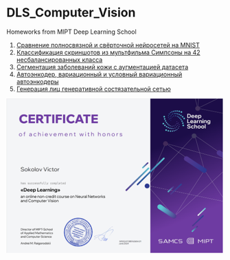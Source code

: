 # DLS_Computer_Vision
Homeworks from MIPT Deep Learning School

1. [Сравнение полносвязной и свёрточной нейросетей на MNIST](MLP_vs_LeNet_MNIST/README.md)
2. [Классификация скриншотов из мультфильма Симпсоны на 42 несбалансированных класса](Image_Classification_Unbalanced_Classes/README.md)
3. [Сегментация заболеваний кожи с аугментацией датасета](Segmentation_SegNet/README.md)
4. [Автоэнкодер, вариационный и условный вариационный автоэнкодеры](Autoencoders_AE_VAE_CVAE/README.md)
5. [Генерация лиц генеративной состязательной сетью](GAN/README.md)



<img src="assets/certificate.png" alt="drawing" width="800"/>

